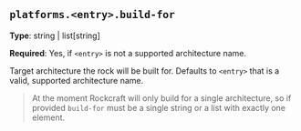 ``platforms.<entry>.build-for``
-------------------------------

**Type**: string | list[string]

**Required**: Yes, if ``<entry>`` is not a supported architecture name.

Target architecture the rock will be built for. Defaults to ``<entry>`` that
is a valid, supported architecture name.

> At the moment Rockcraft will only build for a single architecture, so
> if provided ``build-for`` must be a single string or a list with exactly one
> element.
